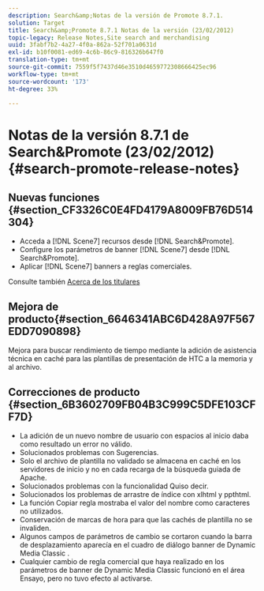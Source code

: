 ```yaml
---
description: Search&amp;Notas de la versión de Promote 8.7.1.
solution: Target
title: Search&amp;Promote 8.7.1 Notas de la versión (23/02/2012)
topic-legacy: Release Notes,Site search and merchandising
uuid: 3fabf7b2-4a27-4f0a-862a-52f701a0631d
exl-id: b10f0081-ed69-4c6b-86c9-816326b647f0
translation-type: tm+mt
source-git-commit: 7559f5f7437d46e3510d4659772308666425ec96
workflow-type: tm+mt
source-wordcount: '173'
ht-degree: 33%

---
```


# Notas de la versión 8.7.1 de Search&amp;Promote (23/02/2012){#search-promote-release-notes}

## Nuevas funciones {#section_CF3326C0E4FD4179A8009FB76D514304}

* Acceda a [!DNL Scene7] recursos desde [!DNL Search&Promote].
* Configure los parámetros de banner [!DNL Scene7] desde [!DNL Search&Promote].
* Aplicar [!DNL Scene7] banners a reglas comerciales.

Consulte también [Acerca de los titulares](../c-about-design-menu/c-about-banners.md#concept_5BBE01FEC6134393B43CC917C8CC64DA)

## Mejora de producto{#section_6646341ABC6D428A97F567EDD7090898}

Mejora para buscar rendimiento de tiempo mediante la adición de asistencia técnica en caché para las plantillas de presentación de HTC a la memoria y al archivo.

## Correcciones de producto {#section_6B3602709FB04B3C999C5DFE103CFF7D}

* La adición de un nuevo nombre de usuario con espacios al inicio daba como resultado un error no válido.
* Solucionados problemas con Sugerencias.
* Solo el archivo de plantilla no validado se almacena en caché en los servidores de inicio y no en cada recarga de la búsqueda guiada de Apache.
* Solucionados problemas con la funcionalidad Quiso decir.
* Solucionados los problemas de arrastre de índice con xlhtml y ppthtml.
* La función Copiar regla mostraba el valor del nombre como caracteres no utilizados.
* Conservación de marcas de hora para que las cachés de plantilla no se invaliden.
* Algunos campos de parámetros de cambio se cortaron cuando la barra de desplazamiento aparecía en el cuadro de diálogo banner de Dynamic Media Classic .
* Cualquier cambio de regla comercial que haya realizado en los parámetros de banner de Dynamic Media Classic funcionó en el área Ensayo, pero no tuvo efecto al activarse.
